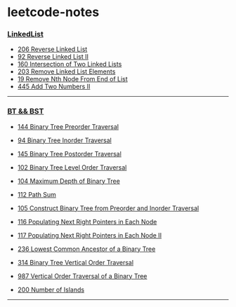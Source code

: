 # leetcode-notes
### [LinkedList](https://github.com/xiaojing1031/leetcode-notes/blob/main/LinkedList.md#linkedlist)
- [206 Reverse Linked List](https://github.com/xiaojing1031/leetcode-notes/blob/main/LinkedList.md#206--reverse-linked-list)
- [92 Reverse Linked List II](https://github.com/xiaojing1031/leetcode-notes/blob/main/LinkedList.md#92-reverse-linked-list-ii)
- [160 Intersection of Two Linked Lists](https://github.com/xiaojing1031/leetcode-notes/blob/main/LinkedList.md#160-intersection-of-two-linked-lists)
- [203 Remove Linked List Elements](https://github.com/xiaojing1031/leetcode-notes/blob/main/LinkedList.md#203-remove-linked-list-elements-%E6%98%93%E9%94%99)
- [19 Remove Nth Node From End of List](https://github.com/xiaojing1031/leetcode-notes/blob/main/LinkedList.md#19-remove-nth-node-from-end-of-list-%E6%B3%A8%E6%84%8F%E8%AE%A4%E7%9C%9F%E5%AE%A1%E9%A2%98--%E6%98%93%E9%94%99)
- [445 Add Two Numbers II](https://github.com/xiaojing1031/leetcode-notes/blob/main/LinkedList.md#445-add-two-numbers-ii)
-----

### [BT && BST](https://github.com/xiaojing1031/leetcode-notes/blob/main/BT%20%26%20BST.md#bt--bst)
- [144 Binary Tree Preorder Traversal](https://github.com/xiaojing1031/leetcode-notes/blob/main/BT%20%26%20BST.md#144-binary-tree-preorder-traversal)
- [94 Binary Tree Inorder Traversal](https://github.com/xiaojing1031/leetcode-notes/blob/main/BT%20%26%20BST.md#94-binary-tree-inorder-traversal-%E5%A4%9A%E6%80%9D%E8%80%83%E4%B8%80%E4%B8%8B)
- [145 Binary Tree Postorder Traversal](https://github.com/xiaojing1031/leetcode-notes/blob/main/BT%20%26%20BST.md#145-binary-tree-postorder-traversal-%E6%80%9D%E8%80%83)
- [102 Binary Tree Level Order Traversal](https://github.com/xiaojing1031/leetcode-notes/blob/main/BT%20%26%20BST.md#102-binary-tree-level-order-traversal)
- [104 Maximum Depth of Binary Tree](https://github.com/xiaojing1031/leetcode-notes/blob/main/BT%20%26%20BST.md#104-maximum-depth-of-binary-tree)
- [112 Path Sum](https://github.com/xiaojing1031/leetcode-notes/blob/main/BT%20%26%20BST.md#112-path-sum)
- [105 Construct Binary Tree from Preorder and Inorder Traversal](https://github.com/xiaojing1031/leetcode-notes/blob/main/BT%20%26%20BST.md#105-construct-binary-tree-from-preorder-and-inorder-traversal)
- [116 Populating Next Right Pointers in Each Node](https://github.com/xiaojing1031/leetcode-notes/blob/main/BT%20%26%20BST.md#116-populating-next-right-pointers-in-each-node)
- [117 Populating Next Right Pointers in Each Node II](https://github.com/xiaojing1031/leetcode-notes/blob/main/BT%20%26%20BST.md#117-populating-next-right-pointers-in-each-node-ii)

- [236 Lowest Common Ancestor of a Binary Tree](  )
- [314 Binary Tree Vertical Order Traversal]()
- [987 Vertical Order Traversal of a Binary Tree]()
- [200 Number of Islands]( )
-----

